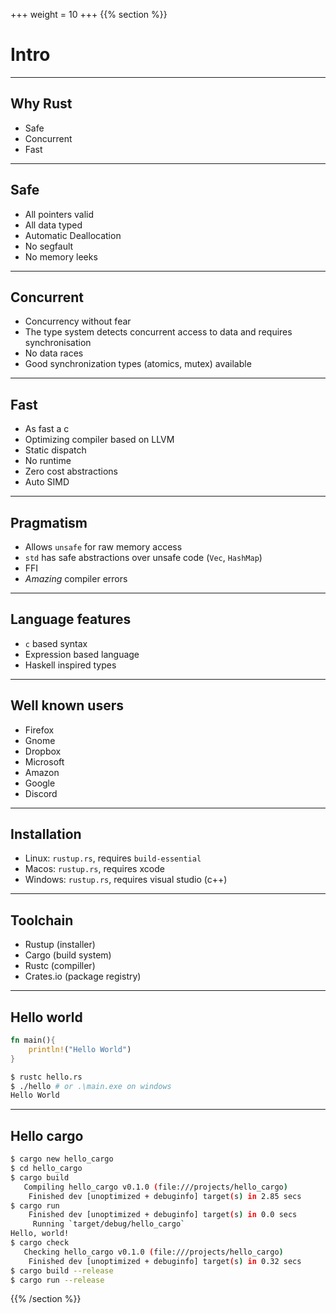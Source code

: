 +++
weight = 10
+++
{{% section %}}

# Intro 

---


## Why Rust

- Safe
- Concurrent
- Fast

--- 

## Safe

- All pointers valid
- All data typed
- Automatic Deallocation
- No segfault
- No memory leeks

---

## Concurrent

- Concurrency without fear
- The type system detects concurrent access to data and requires synchronisation
- No data races
- Good synchronization types (atomics, mutex) available

---

## Fast

- As fast a c
- Optimizing compiler based on LLVM
- Static dispatch
- No runtime
- Zero cost abstractions
- Auto SIMD

---

## Pragmatism

- Allows `unsafe` for raw memory access
- `std` has safe abstractions over unsafe code (`Vec`, `HashMap`)
- FFI
- *Amazing* compiler errors

---

## Language features

- `c` based syntax
- Expression based language
- Haskell inspired types

---

## Well known users

- Firefox
- Gnome
- Dropbox
- Microsoft
- Amazon
- Google
- Discord

--- 

## Installation

- Linux: `rustup.rs`, requires `build-essential`
- Macos: `rustup.rs`, requires xcode 
- Windows: `rustup.rs`, requires visual studio (c++)

--- 

## Toolchain

- Rustup (installer)
- Cargo (build system)
- Rustc (compiller)
- Crates.io (package registry)

---


## Hello world
```rust
fn main(){
    println!("Hello World")
}
```
```bash
$ rustc hello.rs
$ ./hello # or .\main.exe on windows
Hello World
```

--- 

## Hello cargo

```bash
$ cargo new hello_cargo
$ cd hello_cargo
$ cargo build
   Compiling hello_cargo v0.1.0 (file:///projects/hello_cargo)
    Finished dev [unoptimized + debuginfo] target(s) in 2.85 secs
$ cargo run
    Finished dev [unoptimized + debuginfo] target(s) in 0.0 secs
     Running `target/debug/hello_cargo`
Hello, world!
$ cargo check
   Checking hello_cargo v0.1.0 (file:///projects/hello_cargo)
    Finished dev [unoptimized + debuginfo] target(s) in 0.32 secs
$ cargo build --release
$ cargo run --release
```
{{% /section %}}
